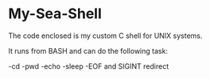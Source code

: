 # My-Sea-Shell

The code enclosed is my custom C shell for UNIX systems.

It runs from BASH and can do the following task:

-cd
-pwd
-echo
-sleep
-EOF and SIGINT redirect

